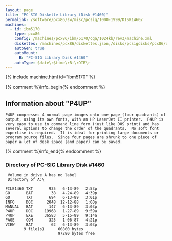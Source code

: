```yaml
---
layout: page
title: "PC-SIG Diskette Library (Disk #1460)"
permalink: /software/pcx86/sw/misc/pcsig/1000-1999/DISK1460/
machines:
  - id: ibm5170
    type: pcx86
    config: /machines/pcx86/ibm/5170/cga/1024kb/rev3/machine.xml
    diskettes: /machines/pcx86/diskettes.json,/disks/pcsigdisks/pcx86/diskettes.json
    autoGen: true
    autoMount:
      B: "PC-SIG Library Disk #1460"
    autoType: $date\r$time\rB:\rDIR\r
---
```


{% include machine.html id="ibm5170" %}

{% comment %}info_begin{% endcomment %}

## Information about "P4UP"

    P4UP compresses 4 normal page images onto one page (four quadrants) of
    output, using its own fonts, with an HP LaserJet II printer.  P4UP is
    very easy to use in command line form (just like DOS print) and has
    several options to change the order of the quadrants.  No soft font
    expertise is required.  It is ideal for printing large documents or
    program source files.  Since four pages are shrunk to one piece of
    paper a lot of desk space (and paper) can be saved.
{% comment %}info_end{% endcomment %}


### Directory of PC-SIG Library Disk #1460

     Volume in drive A has no label
     Directory of A:\

    FILE1460 TXT       935   6-13-89   2:53p
    GO       BAT        38   4-24-89   4:39p
    GO       TXT       694   6-13-89   3:01p
    INFO     DOC      2048  12-12-88   1:00p
    MANUAL   BAT       147   6-13-89   3:03p
    P4UP     DOC     19968   1-27-89   9:59a
    P4UP     EXE     36583   5-15-89   9:14a
    PAGE     COM       325   1-06-87   4:21p
    VIEW     BAT        62   6-13-89   3:03p
            9 file(s)      60800 bytes
                           97280 bytes free
